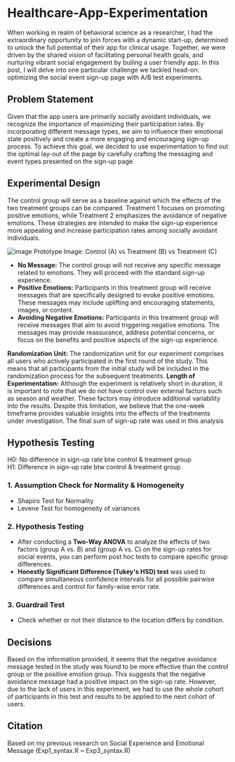 # Healthcare-App-Experimentation

When working in realm of behavioral science as a researcher, I had the extraordinary opportunity to join forces with a dynamic start-up, determined to unlock the full potential of their app for clinical usage. Together, we were driven by the shared vision of facilitating personal health goals, and nurturing vibrant social engagement by builing a user friendly app. In this post, I will delve into one particular challenge we tackled head-on: optimizing the social event sign-up page with A/B test experiments.

## Problem Statement
Given that the app users are primarily socially avoidant individuals, we recognize the importance of maximizing their participation rates. By incorporating different message types, we aim to influence their emotional state positively and create a more engaging and encouraging sign-up process. To achieve this goal, we decided to use experimentation to find out the optimal lay-out of the page by carefully crafting the messaging and event types presented on the sign-up page.

## Experimental Design
The control group will serve as a baseline against which the effects of the two treatment groups can be compared. Treatment 1 focuses on promoting positive emotions, while Treatment 2 emphasizes the avoidance of negative emotions. These strategies are intended to make the sign-up experience more appealing and increase participation rates among socially avoidant individuals.

![image](https://github.com/yyklee/social-event-experimentation/assets/102795406/a7d2ebc1-a14e-4440-9214-8b82e1d361f2)
Prototype Image: Control (A) vs Treatment (B) vs Treatment (C)

* **No Message:** The control group will not receive any specific message related to emotions. They will proceed with the standard sign-up experience.
* **Positive Emotions:** Participants in this treatment group will receive messages that are specifically designed to evoke positive emotions. These messages may include uplifting and encouraging statements, images, or content.
* **Avoiding Negative Emotions:** Participants in this treatment group will receive messages that aim to avoid triggering negative emotions. The messages may provide reassurance, address potential concerns, or focus on the benefits and positive aspects of the sign-up experience.

**Randomization Unit:** The randomization unit for our experiment comprises all users who actively participated in the first round of the study. This means that all participants from the initial study will be included in the randomization process for the subsequent treatments.
**Length of Experimentation:** Although the experiment is relatively short in duration, it is important to note that we do not have control over external factors such as season and weather. These factors may introduce additional variability into the results. Despite this limitation, we believe that the one-week timeframe provides valuable insights into the effects of the treatments under investigation. The final sum of sign-up rate was used in this analysis

## Hypothesis Testing
H0: No difference in sign-up rate btw control & treatment group \
H1: Difference in sign-up rate btw control & treatment group

### 1. Assumption Check for Normality & Homogeneity
  - Shapiro Test for Normality
  - Levene Test for homogeneity of variances
    
### 2. Hypothesis Testing
  - After conducting a **Two-Way ANOVA** to analyze the effects of two factors (group A vs. B) and (group A vs. C) on the sign-up rates for social events, you can perform post hoc tests to compare specific group differences.
  - **Honestly Significant Difference (Tukey's HSD) test** was used to compare simultaneous confidence intervals for all possible pairwise differences and control for family-wise error rate.
  
### 3. Guardrail Test
  - Check whether or not their distance to the location differs by condition. 

## Decisions
Based on the information provided, it seems that the negative avoidance message tested in the study was found to be more effective than the control group or the positive emotion group. This suggests that the negative avoidance message had a positive impact on the sign-up rate. However, due to the lack of users in this experiment, we had to use the whole cohort of participants in this test and results to be applied to the next cohort of users.

## Citation
Based on my previous research on Social Experience and Emotional Message (Exp1_syntax.R ~ Exp3_syntax.R) 
